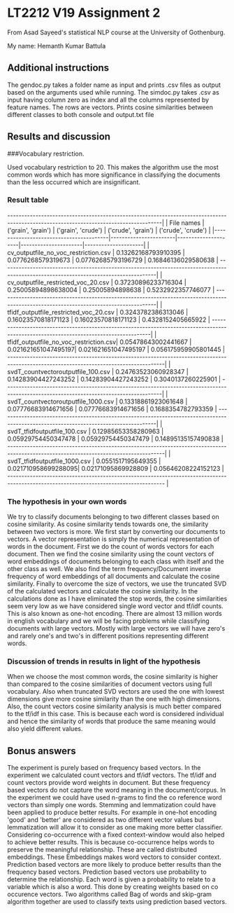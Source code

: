 # LT2212 V19 Assignment 2

From Asad Sayeed's statistical NLP course at the University of Gothenburg.

My name: Hemanth Kumar Battula

## Additional instructions
The gendoc.py takes a folder name as input and prints .csv files as output based on the 
arguments used while running.
The simdoc.py takes .csv as input having column zero as index and all the columns represented
by feature names. The rows are vectors. Prints cosine similarities between different classes
to both console and output.txt file

## Results and discussion

###Vocabulary restriction.

Used vocabulary restriction to 20.
This makes the algorithm use the most common words which has more significance
in classifying the  documents than the less occurred which are insignificant.

### Result table

-------------------------------------------------------------------------------------------------------------------------------------|
| File names                             | ('grain', 'grain')    | ('grain', 'crude')  | ('crude', 'grain')   | ('crude', 'crude')  |
|----------------------------------------|-----------------------|---------------------|----------------------|---------------------|
| cv_outputfile_no_voc_restriction.csv   | 0.13262168793910395   | 0.0776268579319673  | 0.07762685793196729  | 0.16846136029580638 |
-------------------------------------------------------------------------------------------------------------------------------------|
| cv_outputfile_restricted_voc_20.csv    | 0.37230896233716304	  | 0.25005894898638004 | 0.25005894898638     | 0.5232922357746077   |
--------------------------------------------------------------------------------------------------------------------------------------|
| tfidf_outputfile_restricted_voc_20.csv | 0.3243782386313046	  | 0.16023570818171123 | 0.16023570818171123  | 0.4328152405665922   |
--------------------------------------------------------------------------------------------------------------------------------------|
| tfidf_outputfile_no_voc_restriction.csv| 0.05478643002441667	  | 0.021621651047495197| 0.021621651047495197 | 0.056175959905801445 |
--------------------------------------------------------------------------------------------------------------------------------------|
| svdT_countvectoroutputfile_100.csv	 | 0.24763523060928347	  | 0.14283904427243252 | 0.14283904427243252  | 0.3040137260225901  |
--------------------------------------------------------------------------------------------------------------------------------------|
| svdT_countvectoroutputfile_1000.csv	 | 0.13318861923061648	  | 0.07776683914671656 | 0.07776683914671656  | 0.1688354782793359   |
--------------------------------------------------------------------------------------------------------------------------------------|
| svdT_tfidfoutputfile_100.csv		     | 0.12985653358280963	  | 0.05929754450347478 | 0.05929754450347479  | 0.14895135157490838  |
--------------------------------------------------------------------------------------------------------------------------------------|
| svdT_tfidfoutputfile_1000.csv	         | 0.0551517195649355	  | 0.021710958699288095| 0.02171095869928809  | 0.05646208224152123  |
-------------------------------------------------------------------------------------------------------------------------------------- |          

### The hypothesis in your own words
We try to classify documents belonging to two different classes based on cosine similarity.
As cosine similarity tends towards one, the similarity between two vectors is more. 
We first start by converting our documents to vectors. 
A vector representation is simply the numerical representation of words in the document. 
First we do the count of words vectors for each document. Then we find the cosine similarity 
using the count vectors of word embeddings of documents belonging to each class with itself and the other 
class as well. We also find the term frequency/Document inverse frequency of word embeddings of all
documents and calculate the cosine similarity. Finally to overcome the size of vectors,
we use the truncated SVD of the calculated vectors and calculate the cosine similarity. In the calculations 
done as I have eliminated the stop words, the cosine similarities seem very low as we have considered
single word vector and tf/idf counts. This is also known as one-hot encoding. There are almost 13 million
words in english vocabulary and we will be facing problems while classifying documents with large vectors.
Mostly with large vectors we will have zero's and rarely one's and two's in different positions representing
different words.  

### Discussion of trends in results in light of the hypothesis
When we choose the most common words, the cosine similarity is higher than compared
to the cosine similarities of document vectors using full vocabulary. Also when truncated SVD vectors are used
the one with lowest dimensions give more cosine similarity than the one with high dimensions.
Also, the count vectors cosine similarity analysis is much better compared to the tf/idf in this case.
This is because each word is considered individual and hence the similarity of words that produce
the same meaning would also yield different values.

## Bonus answers

The experiment is purely based on frequency based vectors.
In the experiment we calculated count vectors and tf/idf vectors. The tf/idf and count 
vectors provide word weights in document. But these frequency based vectors
 do not capture the word meaning in the document/corpus.
In the experiment we could have used n-grams to find the co reference word vectors than simply one words.
Stemming and lemmatization could have been applied to produce better results. For example in one-hot
encoding 'good' and 'better' are considered as two different vector values but lemmatization 
will allow it to consider as one making more better classifier. 
Considering co-occurrence with a fixed  context-window would also helped to achieve better results. This is because co-occurrence helps
words to preserve the meaningful relationship. These are called distributed embeddings.
These Embeddings makes word vectors to consider context. 
Prediction based vectors are more likely to produce better results than the frequency based vectors.
Prediction based vectors use probability to determine the relationship. Each word is given a probability to 
relate to a variable which is also a word. This done by creating weights based on co occurence vectors.
Two algorithms called Bag of words and skip-gram algorithm together are used to classify texts using
prediction based vectors.
